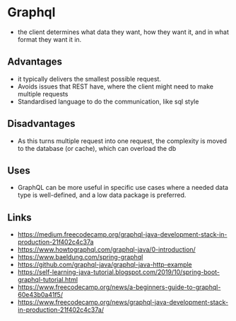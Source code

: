 # Graphql

- the client determines what data they want, how they want it, and in what format they want it in.


## Advantages

- it typically delivers the smallest possible request.
- Avoids issues that REST have, where the client might need to make multiple requests
- Standardised language to do the communication, like sql style

## Disadvantages

- As this turns multiple request into one request, the complexity is moved to the database (or cache), which can overload the db

## Uses

- GraphQL can be more useful in specific use cases where a needed data type is well-defined, and a low data package is preferred.

## Links

- https://medium.freecodecamp.org/graphql-java-development-stack-in-production-21f402c4c37a
- https://www.howtographql.com/graphql-java/0-introduction/
- https://www.baeldung.com/spring-graphql
- https://github.com/graphql-java/graphql-java-http-example
- https://self-learning-java-tutorial.blogspot.com/2019/10/spring-boot-graphql-tutorial.html
- https://www.freecodecamp.org/news/a-beginners-guide-to-graphql-60e43b0a41f5/
- https://www.freecodecamp.org/news/graphql-java-development-stack-in-production-21f402c4c37a/
